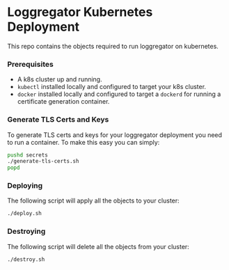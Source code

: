 
# Loggregator Kubernetes Deployment

This repo contains the objects required to run loggregator on kubernetes.

### Prerequisites

- A k8s cluster up and running.
- `kubectl` installed locally and configured to target your k8s cluster.
- `docker` installed locally and configured to target a `dockerd` for running a
  certificate generation container.

### Generate TLS Certs and Keys

To generate TLS certs and keys for your loggregator deployment you need to run
a container. To make this easy you can simply:

```bash
pushd secrets
./generate-tls-certs.sh
popd
```

### Deploying

The following script will apply all the objects to your cluster:

```bash
./deploy.sh
```

### Destroying

The following script will delete all the objects from your cluster:

```bash
./destroy.sh
```
